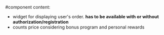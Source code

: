 #component content:

- widget for displaying user's order. **has to be available with or without authorization/registration**
- counts price considering bonus program and personal rewards
